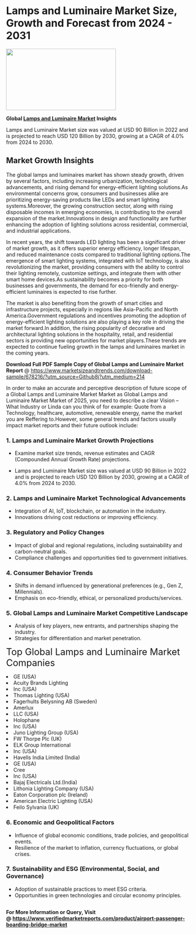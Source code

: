 <H1>Lamps and Luminaire Market Size, Growth and Forecast from 2024 - 2031</H1><img class="aligncenter size-medium wp-image-584254" src="https://thirdeyenews.in/wp-content/uploads/2024/09/Global-Market-Research-300x168.jpeg" alt="" width="300" height="168" /><p><strong>Global&nbsp;<a href="https://www.marketsizeandtrends.com/download-sample/678216/?utm_source=Github8j?utm_medium=214">Lamps and Luminaire Market</a> Insights</strong></p><p>Lamps and Luminaire Market size was valued at USD 90 Billion in 2022 and is projected to reach USD 120 Billion by 2030, growing at a CAGR of 4.0% from 2024 to 2030.</p><p><h2>Market Growth Insights</h2> <p>The global lamps and luminaires market has shown steady growth, driven by several factors, including increasing urbanization, technological advancements, and rising demand for energy-efficient lighting solutions.As environmental concerns grow, consumers and businesses alike are prioritizing energy-saving products like LEDs and smart lighting systems.Moreover, the growing construction sector, along with rising disposable incomes in emerging economies, is contributing to the overall expansion of the market.Innovations in design and functionality are further enhancing the adoption of lighting solutions across residential, commercial, and industrial applications.</p> <p>In recent years, the shift towards LED lighting has been a significant driver of market growth, as it offers superior energy efficiency, longer lifespan, and reduced maintenance costs compared to traditional lighting options.The emergence of smart lighting systems, integrated with IoT technology, is also revolutionizing the market, providing consumers with the ability to control their lighting remotely, customize settings, and integrate them with other smart home devices.As sustainability becomes a priority for both businesses and governments, the demand for eco-friendly and energy-efficient luminaires is expected to rise further.</p> <p>The market is also benefiting from the growth of smart cities and infrastructure projects, especially in regions like Asia-Pacific and North America.Government regulations and incentives promoting the adoption of energy-efficient lighting solutions are also playing a key role in driving the market forward.In addition, the rising popularity of decorative and architectural lighting solutions in the hospitality, retail, and residential sectors is providing new opportunities for market players.These trends are expected to continue fueling growth in the lamps and luminaires market in the coming years.</p> <p><span class=""><strong>Download Full PDF Sample Copy of Global Lamps and Luminaire Market Report</strong> @ <a href="https://www.marketsizeandtrends.com/download-sample/678216/?utm_source=Github8j?utm_medium=214" target="_blank">https://www.marketsizeandtrends.com/download-sample/678216/?utm_source=Github8j?utm_medium=214</a></span></p><p>In order to make an accurate and perceptive description of future scope of a Global&nbsp;Lamps and Luminaire Market Market as Global&nbsp;Lamps and Luminaire Market Market of 2025, you need to describe a clear Vision &ndash; What Industry or Linda can you think of for example: Quote from a Technology, healthcare, automotive, renewable energy, name the market you are Reffering to.However, some general trends and factors usually impact market reports and their future outlook include:</p><h3>1.&nbsp;<strong>Lamps and Luminaire Market Growth Projections</strong></h3><ul><li>Examine market size trends, revenue estimates and CAGR (Compounded Annual Growth Rate) projections.</li><li><p>Lamps and Luminaire Market size was valued at USD 90 Billion in 2022 and is projected to reach USD 120 Billion by 2030, growing at a CAGR of 4.0% from 2024 to 2030.</p></li></ul><h3>2.&nbsp;<strong>Lamps and Luminaire Market Technological Advancements</strong></h3><ul><li>Integration of AI, IoT, blockchain, or automation in the industry.</li><li>Innovations driving cost reductions or improving efficiency.</li></ul><h3>3.&nbsp;<strong>Regulatory and Policy Changes</strong></h3><ul><li>Impact of global and regional regulations, including sustainability and carbon-neutral goals.</li><li>Compliance challenges and opportunities tied to government initiatives.</li></ul><h3>4.&nbsp;<strong>Consumer Behavior Trends</strong></h3><ul><li>Shifts in demand influenced by generational preferences (e.g., Gen Z, Millennials).</li><li>Emphasis on eco-friendly, ethical, or personalized products/services.</li></ul><h3>5.&nbsp;<strong>Global Lamps and Luminaire Market Competitive Landscape</strong></h3><ul><li>Analysis of key players, new entrants, and partnerships shaping the industry.</li><li>Strategies for differentiation and market penetration.</li></ul><p data-pm-slice="1 1 []"><span style="color: inherit; font-family: inherit; font-size: 25px;">Top Global Lamps and Luminaire Market Companies</span></p><div class="" data-test-id=""><p><li>GE (USA)</li><li> Acuity Brands Lighting</li><li> Inc (USA)</li><li> Thomas Lighting (USA)</li><li> Fagerhults Belysning AB (Sweden)</li><li> Amerlux</li><li> LLC (USA)</li><li> Holophane</li><li> Inc (USA)</li><li> Juno Lighting Group (USA)</li><li> FW Thorpe Plc (UK)</li><li> ELK Group International</li><li> Inc (USA)</li><li> Havells India Limited (India)</li><li> GE (USA)</li><li> Cree</li><li> Inc (USA)</li><li> Bajaj Electricals Ltd.(India)</li><li> Lithonia Lighting Company (USA)</li><li> Eaton Corporation plc (Ireland)</li><li> American Electric Lighting (USA)</li><li> Feilo Sylvania (UK)</li></p></div><h3>6.&nbsp;<strong>Economic and Geopolitical Factors</strong></h3><ul><li>Influence of global economic conditions, trade policies, and geopolitical events.</li><li>Resilience of the market to inflation, currency fluctuations, or global crises.</li></ul><h3>7.&nbsp;<strong>Sustainability and ESG (Environmental, Social, and Governance)</strong></h3><ul><li>Adoption of sustainable practices to meet ESG criteria.</li><li>Opportunities in green technologies and circular economy principles.</li></ul><h2><strong style="font-size: 14px;">For More Information or Query, Visit @&nbsp;</strong><a style="background-color: #ffffff; font-size: 14px;" href="https://www.marketsizeandtrends.com/report/lamps-and-luminaire-market/" target="_blank">https://www.verifiedmarketreports.com/product/airport-passenger-boarding-bridge-market</a></h2>